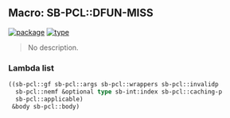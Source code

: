 ## Macro: SB-PCL::DFUN-MISS
[![package](https://img.shields.io/badge/Package-SB--PCL-5f9ea0.svg?style=social&colorA=999999)](../) [![type](https://img.shields.io/badge/Type-Macro-5f9ea0.svg?style=social&colorA=999999)](../#macro) 

> No description.

### Lambda list
```cl
((sb-pcl::gf sb-pcl::args sb-pcl::wrappers sb-pcl::invalidp
  sb-pcl::nemf &optional type sb-int:index sb-pcl::caching-p
  sb-pcl::applicable)
 &body sb-pcl::body)
```
